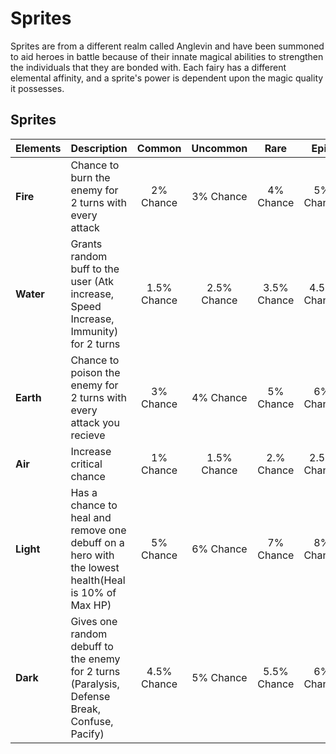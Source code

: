 # Sprites

Sprites are from a different realm called Anglevin and have been summoned to aid heroes in battle because of their innate magical abilities to strengthen the individuals that they are bonded with. Each fairy has a different elemental affinity, and a sprite's power is dependent upon the magic quality it possesses.

## Sprites

| **Elements** | **Description**                                                                                    |  **Common** | **Uncommon** |   **Rare**  |   **Epic**  | **Legendary** |  **Mythic** | **Exotic** |
| ------------ | -------------------------------------------------------------------------------------------------- | :---------: | :----------: | :---------: | :---------: | :-----------: | :---------: | :--------: |
| **Fire**     | Chance to burn the enemy for 2 turns with every attack                                             |  2% Chance  |   3% Chance  |  4% Chance  |  5% Chance  |   6% Chance   |  7% Chance  |  9% Chance |
| **Water**    | Grants random buff to the user (Atk increase, Speed Increase, Immunity) for 2 turns                | 1.5% Chance |  2.5% Chance | 3.5% Chance | 4.5% Chance |  5.5% Chance  | 6.5% Chance |  8% Chance |
| **Earth**    | Chance to poison the enemy for 2 turns with every attack you recieve                               |  3% Chance  |   4% Chance  |  5% Chance  |  6% Chance  |   7% Chance   |  8% Chance  | 10% Chance |
| **Air**      | Increase critical chance                                                                           |  1% Chance  |  1.5% Chance |  2.% Chance | 2.5% Chance |   3% Chance   | 3.5% Chance |  5% Chance |
| **Light**    | Has a chance to heal and remove one debuff on a hero with the lowest health(Heal is 10% of Max HP) |  5% Chance  |   6% Chance  |  7% Chance  |  8% Chance  |   9% Chance   |  10% Chance | 12% Chance |
| **Dark**     | Gives one random debuff to the enemy for 2 turns (Paralysis, Defense Break, Confuse, Pacify)       | 4.5% Chance |   5% Chance  | 5.5% Chance |  6% Chance  |  6.5% Chance  |  7% Chance  |  9% Chance |

